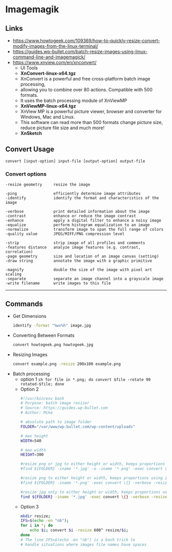 # Imagemagik

## Links
- https://www.howtogeek.com/109369/how-to-quickly-resize-convert-modify-images-from-the-linux-terminal/
- https://guides.wp-bullet.com/batch-resize-images-using-linux-command-line-and-imagemagick/
- https://www.xnview.com/en/xnconvert/
  - UI Tools
  - **XnConvert-linux-x64.tgz**
  - XnConvert is a powerful and free cross-platform batch image processing,
  - allowing you to combine over 80 actions. Compatible with 500 formats.
  - It uses the batch processing module of XnViewMP
  - **XnViewMP-linux-x64.tgz**
  - XnView MP is a powerful picture viewer, browser and converter for Windows, Mac and Linux.
  - This software can read more than 500 formats change picture size, reduce picture file size and much more!
  - **XnSketch**

## Convert Usage
`convert [input-option] input-file [output-option] output-file`

### Convert options
	-resize geometry     resize the image

	-ping                efficiently determine image attributes
	-identify            identify the format and characteristics of the image

	-verbose             print detailed information about the image
	-contrast            enhance or reduce the image contrast
	-enhance             apply a digital filter to enhance a noisy image
	-equalize            perform histogram equalization to an image
	-normalize           transform image to span the full range of colors
	-quality value       JPEG/MIFF/PNG compression level

	-strip               strip image of all profiles and comments
	-features distance   analyze image features (e.g. contrast, correlation)
	-page geometry       size and location of an image canvas (setting)
	-draw string         annotate the image with a graphic primitive

	-magnify             double the size of the image with pixel art scaling
	-separate            separate an image channel into a grayscale image
	-write filename      write images to this file
***

## Commands
- Get Dimensions
	```sh
	identify -format "%wx%h" image.jpg
	```
- Converting Between Formats
	```sh
	convert howtogeek.png howtogeek.jpg
	```
- Resizing Images
	```sh
	convert example.png -resize 200x100 example.png
	```
- Batch processing
  - option 1
		```sh
		for file in *.png; do convert $file -rotate 90 rotated-$file; done
		```
  - Option 2
	```sh
	#!/usr/bin/env bash
	# Purpose: batch image resizer
	# Source: https://guides.wp-bullet.com
	# Author: Mike

	# absolute path to image folder
	FOLDER="/var/www/wp-bullet.com/wp-content/uploads"

	# max height
	WIDTH=540

	# max width
	HEIGHT=300

	#resize png or jpg to either height or width, keeps proportions using imagemagick
	#find ${FOLDER} -iname '*.jpg' -o -iname '*.png' -exec convert \{} -verbose -resize $WIDTHx$HEIGHT\> \{} \;

	#resize png to either height or width, keeps proportions using imagemagick
	#find ${FOLDER} -iname '*.png' -exec convert \{} -verbose -resize $WIDTHx$HEIGHT\> \{} \;

	#resize jpg only to either height or width, keeps proportions using imagemagick
	find ${FOLDER} -iname '*.jpg' -exec convert \{} -verbose -resize $WIDTHx$HEIGHT\> \{} \;
	```
  - Option 3
	```sh
	mkdir resize;
	IFS=$(echo -en "nb");
	for i in *; do
		echo $i; convert $i -resize 600^ resize/$i;
	done
	# The line IFS=$(echo -en "nb") is a bash trick to
	# handle situations where images file names have spaces
	```
